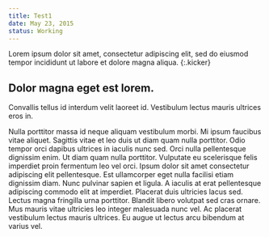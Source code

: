 ```yaml
---
title: Test1
date: May 23, 2015
status: Working
---
```


Lorem ipsum dolor sit amet, consectetur adipiscing elit, sed do eiusmod tempor incididunt ut labore et dolore magna aliqua.
{:.kicker}

## Dolor magna eget est lorem.

Convallis tellus id interdum velit laoreet id. Vestibulum lectus mauris ultrices eros in.

Nulla porttitor massa id neque aliquam vestibulum morbi. Mi ipsum faucibus vitae aliquet. Sagittis vitae et leo duis ut diam quam nulla porttitor. Odio tempor orci dapibus ultrices in iaculis nunc sed. Orci nulla pellentesque dignissim enim. Ut diam quam nulla porttitor. Vulputate eu scelerisque felis imperdiet proin fermentum leo vel orci. Ipsum dolor sit amet consectetur adipiscing elit pellentesque. Est ullamcorper eget nulla facilisi etiam dignissim diam. Nunc pulvinar sapien et ligula. A iaculis at erat pellentesque adipiscing commodo elit at imperdiet. Placerat duis ultricies lacus sed. Lectus magna fringilla urna porttitor. Blandit libero volutpat sed cras ornare. Mus mauris vitae ultricies leo integer malesuada nunc vel. Ac placerat vestibulum lectus mauris ultrices. Eu augue ut lectus arcu bibendum at varius vel.
